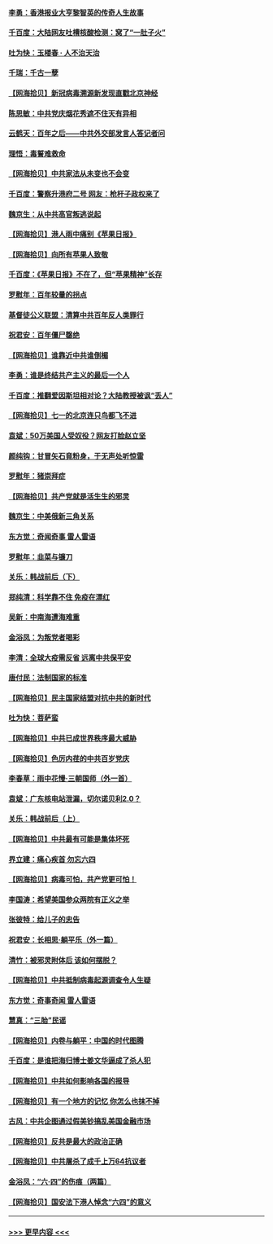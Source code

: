 #### [李勇：香港报业大亨黎智英的传奇人生故事](../pages/nsc993/n13055258.md?t=06300001) 
#### [千百度：大陆网友吐槽核酸检测：窝了“一肚子火”](../pages/nsc993/n13055194.md?t=06300001) 
#### [吐为快：玉楼春 · 人不治天治](../pages/nsc993/n13054028.md?t=06300001) 
#### [千瑞：千古一孽](../pages/nsc993/n13054016.md?t=06300001) 
#### [【网海拾贝】新冠病毒溯源新发现直戳北京神经](../pages/nsc993/n13052425.md?t=06300001) 
#### [陈思敏：中共党庆烟花秀遮不住天有异相](../pages/nsc993/n13052020.md?t=06300001) 
#### [云鹤天：百年之后——中共外交部发言人答记者问](../pages/nsc993/n13051604.md?t=06300001) 
#### [理悟：毒誓难救命](../pages/nsc993/n13051601.md?t=06300001) 
#### [【网海拾贝】中共家法从未变也不会变](../pages/nsc993/n13050366.md?t=06300001) 
#### [千百度：警察升港府二号 网友：枪杆子政权来了](../pages/nsc993/n13050261.md?t=06300001) 
#### [魏京生：从中共高官叛逃说起](../pages/nsc993/n13048997.md?t=06300001) 
#### [【网海拾贝】港人雨中痛别《苹果日报》](../pages/nsc993/n13048941.md?t=06300001) 
#### [【网海拾贝】向所有苹果人致敬](../pages/nsc993/n13046795.md?t=06300001) 
#### [千百度：《苹果日报》不在了，但“苹果精神”长存](../pages/nsc993/n13046703.md?t=06300001) 
#### [罗慰年：百年较量的拐点](../pages/nsc993/n13046542.md?t=06300001) 
#### [基督徒公义联盟：清算中共百年反人类罪行](../pages/nsc993/n13046499.md?t=06300001) 
#### [祝君安：百年僵尸罄绝](../pages/nsc993/n13045595.md?t=06300001) 
#### [【网海拾贝】谁靠近中共谁倒楣](../pages/nsc993/n13044667.md?t=06300001) 
#### [李勇：谁是终结共产主义的最后一个人](../pages/nsc993/n13044397.md?t=06300001) 
#### [千百度：推翻爱因斯坦相对论？大陆教授被讽“丢人”](../pages/nsc993/n13043908.md?t=06300001) 
#### [【网海拾贝】七一的北京连只鸟都飞不进](../pages/nsc993/n13041377.md?t=06300001) 
#### [袁斌：50万美国人受奴役？网友打脸赵立坚](../pages/nsc993/n13041330.md?t=06300001) 
#### [颜纯钩：甘冒矢石竟粉身，于无声处听惊雷](../pages/nsc993/n13041140.md?t=06300001) 
#### [罗慰年：猪崇拜症](../pages/nsc993/n13041071.md?t=06300001) 
#### [【网海拾贝】共产党就是活生生的邪灵](../pages/nsc993/n13036627.md?t=06300001) 
#### [魏京生：中美俄新三角关系](../pages/nsc993/n13035986.md?t=06300001) 
#### [东方觉：奇闻奇事 雷人雷语](../pages/nsc993/n13035878.md?t=06300001) 
#### [罗慰年：韭菜与镰刀](../pages/nsc993/n13034374.md?t=06300001) 
#### [关乐：韩战前后（下）](../pages/nsc993/n13034113.md?t=06300001) 
#### [郑纯清：科学靠不住 免疫在漂红](../pages/nsc993/n13034093.md?t=06300001) 
#### [吴新：中南海遭海难重](../pages/nsc993/n13034084.md?t=06300001) 
#### [金浴凤：为叛党者喝彩](../pages/nsc993/n13034058.md?t=06300001) 
#### [李清：全球大疫需反省 远离中共保平安](../pages/nsc993/n13033784.md?t=06300001) 
#### [唐付民：法制国家的标准](../pages/nsc993/n13032944.md?t=06300001) 
#### [【网海拾贝】民主国家结盟对抗中共的新时代](../pages/nsc993/n13031717.md?t=06300001) 
#### [吐为快：菩萨蛮](../pages/nsc993/n13030033.md?t=06300001) 
#### [【网海拾贝】中共已成世界秩序最大威胁](../pages/nsc993/n13028138.md?t=06300001) 
#### [【网海拾贝】色厉内荏的中共百岁党庆](../pages/nsc993/n13025582.md?t=06300001) 
#### [李春草：雨中花慢‧三朝国师（外一首）](../pages/nsc993/n13025567.md?t=06300001) 
#### [袁斌：广东核电站泄漏，切尔诺贝利2.0？](../pages/nsc993/n13025475.md?t=06300001) 
#### [关乐：韩战前后（上）](../pages/nsc993/n13025387.md?t=06300001) 
#### [【网海拾贝】中共最有可能是集体坏死](../pages/nsc993/n13023101.md?t=06300001) 
#### [界立建：痛心疾首 勿忘六四](../pages/nsc993/n13022339.md?t=06300001) 
#### [【网海拾贝】病毒可怕，共产党更可怕！](../pages/nsc993/n13020728.md?t=06300001) 
#### [李国涛：希望美国参众两院有正义之举](../pages/nsc993/n13020674.md?t=06300001) 
#### [张彼特：给儿子的忠告](../pages/nsc993/n13018934.md?t=06300001) 
#### [祝君安：长相思‧躺平乐（外一篇）](../pages/nsc993/n13018923.md?t=06300001) 
#### [清竹：被邪灵附体后 该如何摆脱？](../pages/nsc993/n13018877.md?t=06300001) 
#### [【网海拾贝】中共抵制病毒起源调查令人生疑](../pages/nsc993/n13017785.md?t=06300001) 
#### [东方觉：奇事奇闻 雷人雷语](../pages/nsc993/n13017577.md?t=06300001) 
#### [慧真：“三胎”民谣](../pages/nsc993/n13017394.md?t=06300001) 
#### [【网海拾贝】内卷与躺平：中国的时代图腾](../pages/nsc993/n13016128.md?t=06300001) 
#### [千百度：是谁把海归博士姜文华逼成了杀人犯](../pages/nsc993/n13015218.md?t=06300001) 
#### [【网海拾贝】中共如何影响各国的报导](../pages/nsc993/n13012599.md?t=06300001) 
#### [【网海拾贝】有一个地方的记忆 你怎么也抹不掉](../pages/nsc993/n13009802.md?t=06300001) 
#### [古风：中共企图通过假美钞搞乱美国金融市场](../pages/nsc993/n13009626.md?t=06300001) 
#### [【网海拾贝】反共是最大的政治正确](../pages/nsc993/n13007051.md?t=06300001) 
#### [【网海拾贝】中共屠杀了成千上万64抗议者](../pages/nsc993/n13002713.md?t=06300001) 
#### [金浴凤：“六·四”的伤痕（两篇）](../pages/nsc993/n13001719.md?t=06300001) 
#### [【网海拾贝】国安法下港人悼念“六四”的意义](../pages/nsc993/n13001039.md?t=06300001) 

----
#### [ >>> 更早内容 <<< ](../indexes/nsc993-earlier.md)
